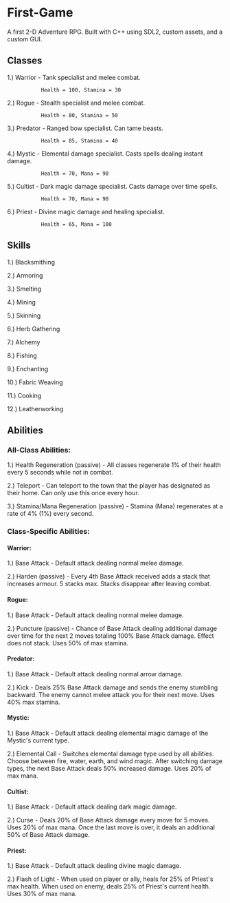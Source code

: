 # First-Game
A first 2-D Adventure RPG. Built with C++ using SDL2, custom assets, and a custom GUI.

## Classes
1.) Warrior  - Tank specialist and melee combat.

               Health = 100, Stamina = 30
               
2.) Rogue    - Stealth specialist and melee combat.

               Health = 80, Stamina = 50
               
3.) Predator - Ranged bow specialist. Can tame beasts. 

               Health = 85, Stamina = 40
               
4.) Mystic   - Elemental damage specialist. Casts spells dealing instant damage. 

               Health = 70, Mana = 90
               
5.) Cultist  - Dark magic damage specialist. Casts damage over time spells.

               Health = 70, Mana = 90
               
6.) Priest   - Divine magic damage and healing specialist.

               Health = 65, Mana = 100

## Skills

1.) Blacksmithing

2.) Armoring

3.) Smelting

4.) Mining

5.) Skinning

6.) Herb Gathering

7.) Alchemy

8.) Fishing

9.) Enchanting

10.) Fabric Weaving

11.) Cooking

12.) Leatherworking

## Abilities

### All-Class Abilities:

1.) Health Regeneration (passive) - All classes regenerate 1% of their health every 5 seconds while not in combat.

2.) Teleport - Can teleport to the town that the player has designated as their home. Can only use this once every hour.

3.) Stamina/Mana Regeneration (passive) - Stamina (Mana) regenerates at a rate of 4% (1%) every second. 

### Class-Specific Abilities:

#### Warrior:

1.) Base Attack - Default attack dealing normal melee damage.

2.) Harden (passive) - Every 4th Base Attack received adds a stack that increases armour. 5 stacks max. Stacks disappear after leaving combat.

#### Rogue:

1.) Base Attack - Default attack dealing normal melee damage.

2.) Puncture (passive) - Chance of Base Attack dealing additional damage over time for the next 2 moves totaling 100% Base Attack damage. Effect does not stack. Uses 50% of max stamina.

#### Predator:

1.) Base Attack - Default attack dealing normal arrow damage.

2.) Kick - Deals 25% Base Attack damage and sends the enemy stumbling backward. The enemy cannot melee attack you for their next move. Uses 40% max stamina.

#### Mystic:

1.) Base Attack - Default attack dealing elemental magic damage of the Mystic's current type.

2.) Elemental Call - Switches elemental damage type used by all abilities. Choose between fire, water, earth, and wind magic. After switching damage types, the next Base Attack deals 50% increased damage. Uses 20% of max mana.

#### Cultist:

1.) Base Attack - Default attack dealing dark magic damage.

2.) Curse - Deals 20% of Base Attack damage every move for 5 moves. Uses 20% of max mana. Once the last move is over, it deals an additional 50% of Base Attack damage.

#### Priest:

1.) Base Attack - Default attack dealing divine magic damage.

2.) Flash of Light - When used on player or ally, heals for 25% of Priest's max health. When used on enemy, deals 25% of Priest's current health. Uses 30% of max mana.
